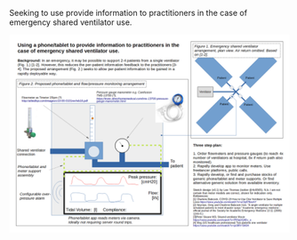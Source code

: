 
Seeking to use provide information to practitioners in the case of emergency shared ventilator use.


![Proposed set up](https://github.com/4c656554/SharedVentMon/blob/master/SharedVentMonitor2.png)
